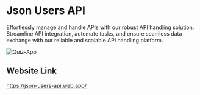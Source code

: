 # Json Users API

Effortlessly manage and handle APIs with our robust API handling solution. Streamline API integration, automate tasks, and ensure seamless data exchange with our reliable and scalable API handling platform.

![Quiz-App](https://github.com/ZainAli1996/quiz-exam-app/assets/57337241/de31743a-ce02-4c16-a167-54bb7602e2b7)

## Website Link

https://json-users-api.web.app/